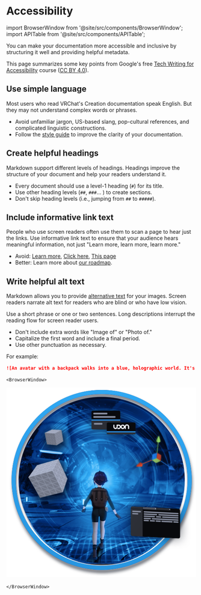 # Accessibility

import BrowserWindow from '@site/src/components/BrowserWindow';
import APITable from '@site/src/components/APITable';

You can make your documentation more accessible and inclusive by structuring it well and providing helpful metadata.

This page summarizes some key points from Google's free [Tech Writing for Accessibility](https://developers.google.com/tech-writing/accessibility/self-study) course ([CC BY 4.0](https://creativecommons.org/licenses/by/4.0/)).

## Use simple language

Most users who read VRChat's Creation documentation speak English. But they may not understand complex words or phrases.

- Avoid unfamiliar jargon, US-based slang, pop-cultural references, and complicated linguistic constructions.
- Follow the [style guide](/contribute/style) to improve the clarity of your documentation.

## Create helpful headings

Markdown support different levels of headings. Headings improve the structure of your document and help your readers understand it.

- Every document should use a level-1 heading (`#`) for its title.
- Use other heading levels (`##`, `###`... ) to create sections.
- Don't skip heading levels (i.e., jumping from `##` to `#####`).

## Include informative link text

People who use screen readers often use them to scan a page to hear just the links. Use informative link text to ensure that your audience hears meaningful information, not just "Learn more, learn more, learn more."

- Avoid: [Learn more](/roadmap), [Click here](/roadmap), [This page](/roadmap)
- Better: Learn more about [our roadmap](/roadmap).

## Write helpful alt text

Markdown allows you to provide [alternative text](https://developers.google.com/tech-writing/accessibility/self-study/write-alt-text) for your images. Screen readers narrate alt text for readers who are blind or who have low vision.

Use a short phrase or one or two sentences. Long descriptions interrupt the reading flow for screen reader users.

- Don't include extra words like "Image of" or "Photo of."
- Capitalize the first word and include a final period.
- Use other punctuation as necessary.

For example:

```md
![An avatar with a backpack walks into a blue, holographic world. It's surrounded by floating objects from Unity and Udon.](/img/homepage/ill-overview.png)
```

```mdx-code-block
<BrowserWindow>
```
![An avatar with a backpack walks into a blue, holographic world with floating Unity objects and Udon Graph elements .](/img/homepage/ill-overview.png)
```mdx-code-block
</BrowserWindow>
```

